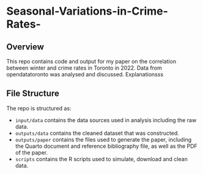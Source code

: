 # Seasonal-Variations-in-Crime-Rates-

## Overview

This repo contains code and output for my paper on the correlation between winter and crime rates in Toronto in 2022. 
Data from opendatatoronto was analysed and discussed. 
Explanationsss

## File Structure

The repo is structured as:

-   `input/data` contains the data sources used in analysis including the raw data.
-   `outputs/data` contains the cleaned dataset that was constructed.
-   `outputs/paper` contains the files used to generate the paper, including the Quarto document and reference bibliography file, as well as the PDF of the paper. 
-   `scripts` contains the R scripts used to simulate, download and clean data.